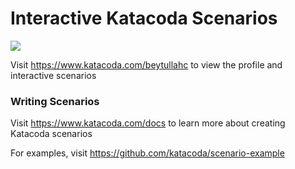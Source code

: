 # Interactive Katacoda Scenarios

[![](http://shields.katacoda.com/katacoda/beytullahc/count.svg)](https://www.katacoda.com/beytullahc "Get your profile on Katacoda.com")

Visit https://www.katacoda.com/beytullahc to view the profile and interactive scenarios

### Writing Scenarios
Visit https://www.katacoda.com/docs to learn more about creating Katacoda scenarios

For examples, visit https://github.com/katacoda/scenario-example
